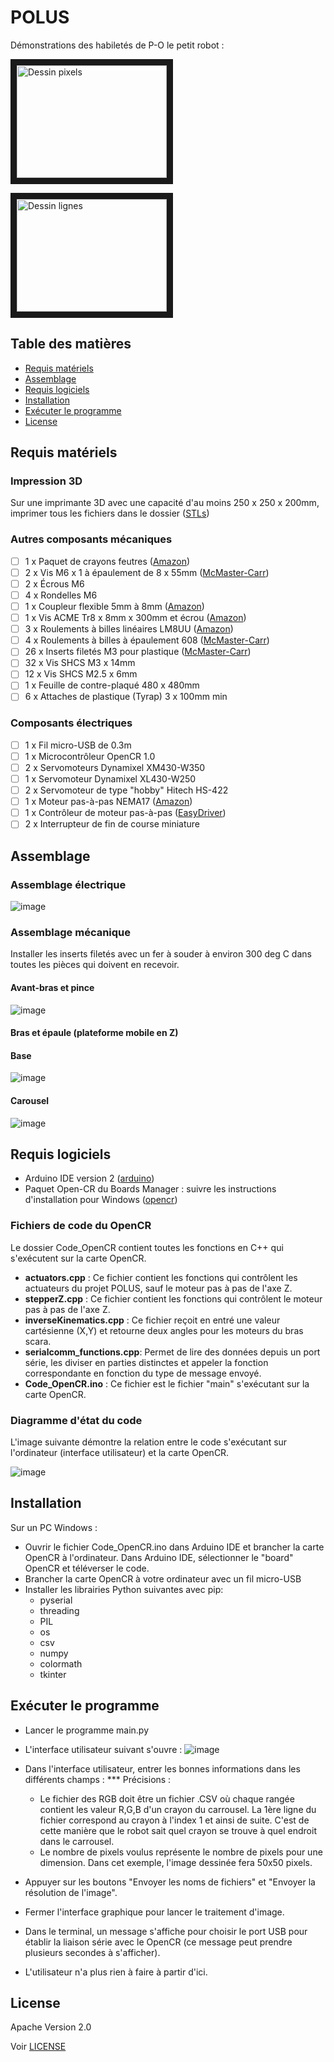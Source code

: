 # POLUS

Démonstrations des habiletés de P-O le petit robot :

<a href="http://www.youtube.com/watch?feature=player_embedded&v=78BupOIvDnI
" target="_blank"><img src="http://img.youtube.com/vi/78BupOIvDnI/0.jpg" 
alt="Dessin pixels" width="240" height="180" border="10" /></a>

<a href="http://www.youtube.com/watch?feature=player_embedded&v=hgMGZM_LDB8
" target="_blank"><img src="http://img.youtube.com/vi/hgMGZM_LDB8/0.jpg" 
alt="Dessin lignes" width="240" height="180" border="10" /></a>

## Table des matières
* [Requis matériels](#requis-matériels)
* [Assemblage](#assemblage)
* [Requis logiciels](#requis-logiciels)
* [Installation](#installation)
* [Exécuter le programme](#exécuter-le-programme)
* [License](#license)

## Requis matériels
### Impression 3D
Sur une imprimante 3D avec une capacité d'au moins 250 x 250 x 200mm, imprimer tous les fichiers dans le dossier ([STLs](https://github.com/alicegarceau/POLUS/tree/main/V1_STLs))

### Autres composants mécaniques
- [ ] 1 x Paquet de crayons feutres ([Amazon](https://www.amazon.ca/-/fr/dp/B01LXRJKVY?psc=1&))
- [ ] 2 x Vis M6 x 1 à épaulement de 8 x 55mm ([McMaster-Carr](https://www.mcmaster.com/92981A210/))
- [ ] 2 x Écrous M6
- [ ] 4 x Rondelles M6
- [ ] 1 x Coupleur flexible 5mm à 8mm ([Amazon](https://www.amazon.ca/AFUNTA-Flexible-Couplings-Compatible-Machines/dp/B07JL1QYLS/))
- [ ] 1 x Vis ACME Tr8 x 8mm x 300mm et écrou ([Amazon](https://www.amazon.ca/dp/B08JQ4H6M9?_encoding=UTF8&psc=1&))
- [ ] 3 x Roulements à billes linéaires LM8UU ([Amazon](https://www.amazon.ca/uxcell%C2%AE-Bushing-Linear-Motion-Double/dp/B00X9H22SO/))
- [ ] 4 x Roulements à billes à épaulement 608 ([McMaster-Carr](https://www.mcmaster.com/57155K513/))
- [ ] 26 x Inserts filetés M3 pour plastique ([McMaster-Carr](https://www.mcmaster.com/94180A333/))
- [ ] 32 x Vis SHCS M3 x 14mm
- [ ] 12 x Vis SHCS M2.5 x 6mm
- [ ] 1 x Feuille de contre-plaqué 480 x 480mm
- [ ] 6 x Attaches de plastique (Tyrap) 3 x 100mm min

### Composants électriques
- [ ] 1 x Fil micro-USB de 0.3m
- [ ] 1 x Microcontrôleur OpenCR 1.0 
- [ ] 2 x Servomoteurs Dynamixel XM430-W350
- [ ] 1 x Servomoteur Dynamixel XL430-W250
- [ ] 2 x Servomoteur de type "hobby" Hitech HS-422
- [ ] 1 x Moteur pas-à-pas NEMA17 ([Amazon](https://www.amazon.ca/dp/B06ZYQNBFR?))
- [ ] 1 x Contrôleur de moteur pas-à-pas ([EasyDriver](https://www.sparkfun.com/products/12779))
- [ ] 2 x Interrupteur de fin de course miniature

## Assemblage
### Assemblage électrique
![image](SchemaElectrique.png "Image")

### Assemblage mécanique

Installer les inserts filetés avec un fer à souder à environ 300 deg C dans toutes les pièces qui doivent en recevoir.

#### Avant-bras et pince

![image](Arm.png "Image")

#### Bras et épaule (plateforme mobile en Z)

#### Base
![image](Base.png "Image")

#### Carousel
![image](Carrousel.png "Image")

## Requis logiciels
* Arduino IDE version 2 ([arduino](https://www.arduino.cc/en/software))
* Paquet Open-CR du Boards Manager : suivre les instructions d'installation pour Windows ([opencr](https://emanual.robotis.com/docs/en/parts/controller/opencr10/#install-on-windows))

### Fichiers de code du OpenCR
Le dossier Code_OpenCR contient toutes les fonctions en C++ qui s'exécutent sur la carte OpenCR.
- __actuators.cpp__ : Ce fichier contient les fonctions qui contrôlent les actuateurs du projet POLUS, sauf le moteur pas à pas de l'axe Z.
- __stepperZ.cpp__ : Ce fichier contient les fonctions qui contrôlent le moteur pas à pas de l'axe Z. 
- __inverseKinematics.cpp__ : Ce fichier reçoit en entré une valeur cartésienne (X,Y) et retourne deux angles pour les moteurs du bras scara.
- __serialcomm_functions.cpp__: Permet de lire des données depuis un port série, les diviser en parties distinctes et appeler la fonction correspondante en fonction du type de message envoyé.
- __Code_OpenCR.ino__ : Ce fichier est le fichier "main" s'exécutant sur la carte OpenCR.

### Diagramme d'état du code

L'image suivante démontre la relation entre le code s'exécutant sur l'ordinateur (interface utilisateur) et la carte OpenCR.

![image](Diagramme_etats_code.png "Image")

## Installation

Sur un PC Windows :
* Ouvrir le fichier Code_OpenCR.ino dans Arduino IDE et brancher la carte OpenCR à l'ordinateur. Dans Arduino IDE, sélectionner le "board" OpenCR et téléverser le code.
* Brancher la carte OpenCR à votre ordinateur avec un fil micro-USB
* Installer les librairies Python suivantes avec pip:
   - pyserial
   - threading
   - PIL
   - os
   - csv
   - numpy
   - colormath
   - tkinter

## Exécuter le programme
- Lancer le programme main.py
- L'interface utilisateur suivant s'ouvre :
![image](https://user-images.githubusercontent.com/91690445/232227874-43189c9b-3651-40b1-a4d3-dccfd20dde41.png)

- Dans l'interface utilisateur, entrer les bonnes informations dans les différents champs :
   *** Précisions :
   - Le fichier des RGB doit être un fichier .CSV où chaque rangée contient les valeur R,G,B d'un crayon du carrousel. La 1ère ligne du fichier correspond au crayon à      l'index 1 et ainsi de suite. C'est de cette manière que le robot sait quel crayon se trouve à quel endroit dans le carrousel.
   - Le nombre de pixels voulus représente le nombre de pixels pour une dimension. Dans cet exemple, l'image dessinée fera 50x50 pixels.
- Appuyer sur les boutons "Envoyer les noms de fichiers" et "Envoyer la résolution de l'image".
- Fermer l'interface graphique pour lancer le traitement d'image.
- Dans le terminal, un message s'affiche pour choisir le port USB pour établir la liaison série avec le OpenCR (ce message peut prendre plusieurs secondes à             s'afficher).
- L'utilisateur n'a plus rien à faire à partir d'ici.

## License
Apache Version 2.0

Voir [LICENSE](LICENSE)

